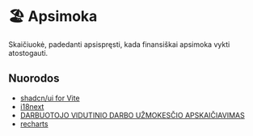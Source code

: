 # 🏖️ Apsimoka

Skaičiuokė, padedanti apsispręsti, kada finansiškai apsimoka vykti atostogauti.

## Nuorodos

- [shadcn/ui for Vite](https://ui.shadcn.com/docs/installation/vite)
- [i18next](https://www.i18next.com/)
- [DARBUOTOJO VIDUTINIO DARBO UŽMOKESČIO APSKAIČIAVIMAS](https://e-seimas.lrs.lt/portal/legalAct/lt/TAD/5a07b6715b4711e7a53b83ca0142260e#part_456997d804d943b88b1bcdb7f42d06a9)
- [recharts](https://github.com/recharts/recharts)

